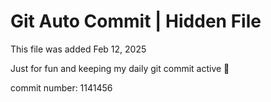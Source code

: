 # Git Auto Commit | Hidden File

This file was added Feb 12, 2025

Just for fun and keeping my daily git commit active 🤪

commit number: 1141456
